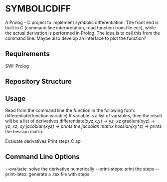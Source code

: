 # SYMBOLICDIFF
A Prolog - C project to implement symbolic differentiation.
The front end is built in C (command line interpretation, read function from file ecc), while the actual derivation is performed in Prolog.
The idea is to call this from the command line.
Maybe also develop an interface to plot the function?

## Requirements
SWI-Prolog

## Repository Structure

## Usage
Read from the command line the function in the following form:
differentiate(function,variable)
If variable is a list of variables, then the result will be a list of derivatives
differentiate(x*y*z,x,y) -> y*z, x*z
gradient(x*y*z) -> y*z, x*z, x*y
jacobian(x*y*z) -> prints the jacobian matrix
hessian(x*y*z) -> prints the hessian matrix

Evaluate derivatives
Print steps
C api

## Command Line Options
--evaluate: solve the derivative numerically
--print-steps: print the steps
--print-latex: generate a .tex file with steps
